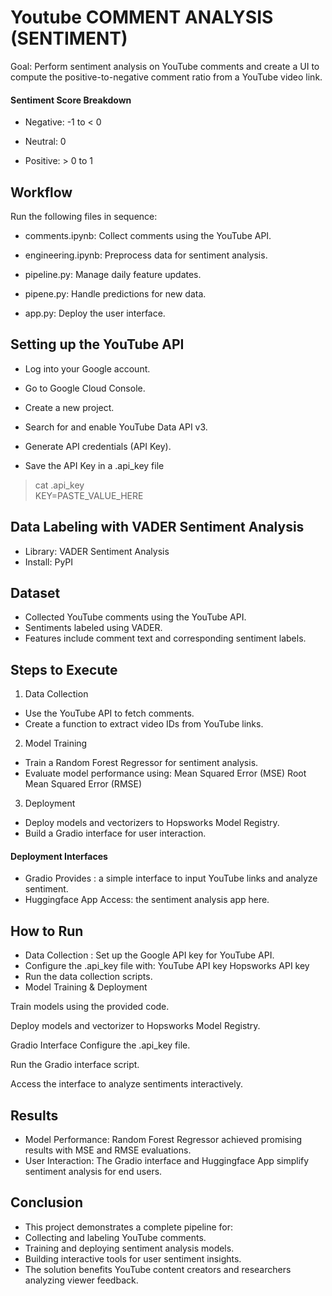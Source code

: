 # Youtube COMMENT ANALYSIS (SENTIMENT)
Goal: Perform sentiment analysis on YouTube comments and create a UI to compute the positive-to-negative comment ratio from a YouTube video link.

#### Sentiment Score Breakdown

- Negative: -1 to < 0

- Neutral: 0

- Positive: > 0 to 1

## Workflow

Run the following files in sequence:

- comments.ipynb: Collect comments using the YouTube API.

- engineering.ipynb: Preprocess data for sentiment analysis.

- pipeline.py: Manage daily feature updates.

- pipene.py: Handle predictions for new data.

- app.py: Deploy the user interface.


## Setting up the YouTube API

- Log into your Google account.

- Go to Google Cloud Console.

- Create a new project.

- Search for and enable YouTube Data API v3.

- Generate API credentials (API Key).

- Save the API Key in a .api_key file
> cat .api_key  
KEY=PASTE_VALUE_HERE

## Data Labeling with VADER Sentiment Analysis
- Library: VADER Sentiment Analysis
- Install: PyPI

## Dataset
- Collected YouTube comments using the YouTube API.
- Sentiments labeled using VADER.
- Features include comment text and corresponding sentiment labels.

## Steps to Execute
1. Data Collection
- Use the YouTube API to fetch comments.
- Create a function to extract video IDs from YouTube links.
2. Model Training
- Train a Random Forest Regressor for sentiment analysis.
- Evaluate model performance using:
Mean Squared Error (MSE)
Root Mean Squared Error (RMSE)
3. Deployment
- Deploy models and vectorizers to Hopsworks Model Registry.
- Build a Gradio interface for user interaction.

#### Deployment Interfaces
- Gradio Provides : a simple interface to input YouTube links and analyze sentiment.
- Huggingface App Access: the sentiment analysis app here.

## How to Run

- Data Collection : Set up the Google API key for YouTube API.
- Configure the .api_key file with:
YouTube API key
Hopsworks API key
- Run the data collection scripts.
- Model Training & Deployment

Train models using the provided code.

Deploy models and vectorizer to Hopsworks Model Registry.

Gradio Interface
Configure the .api_key file.

Run the Gradio interface script.

Access the interface to analyze sentiments interactively.

## Results
- Model Performance: Random Forest Regressor achieved promising results with MSE and RMSE evaluations.
- User Interaction: The Gradio interface and Huggingface App simplify sentiment analysis for end users.

## Conclusion

- This project demonstrates a complete pipeline for:
- Collecting and labeling YouTube comments.
- Training and deploying sentiment analysis models.
- Building interactive tools for user sentiment insights.
- The solution benefits YouTube content creators and researchers analyzing viewer feedback.
